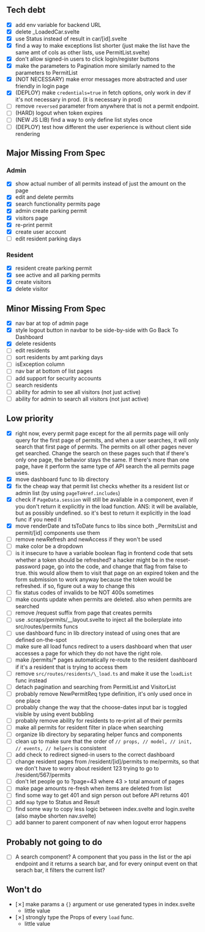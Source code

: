 ## Tech debt
- [x] add env variable for backend URL
- [x] delete \_LoadedCar.svelte
- [x] use Status<T> instead of result in car/[id].svelte
- [x] find a way to make exceptions list shorter (just make the list have the same amt of cols as other lists, use PermitList.svelte)
- [x] don't allow signed-in users to click login/register buttons
- [x] make the parameters to Pagination more similarly named to the parameters to PermitList
- [x] (NOT NECESSARY) make error messages more abstracted and user friendly in login page
- [x] (DEPLOY) make `credentials=true` in fetch options, only work in dev if it's not necessary in prod. (it is necessary in prod)
- [ ] remove `reversed` parameter from anywhere that is not a permit endpoint.
- [ ] (HARD) logout when token expires
- [ ] (NEW JS LIB) find a way to only define list styles once
- [ ] (DEPLOY) test how different the user experience is without client side rendering
## Major Missing From Spec
### Admin
- [x] show actual number of all permits instead of just the amount on the page
- [x] edit and delete permits
- [x] search functionality permits page
- [x] admin create parking permit
- [x] visitors page
- [x] re-print permit
- [x] create user account
- [ ] edit resident parking days
### Resident
- [x] resident create parking permit
- [x] see active and all parking permits
- [x] create visitors
- [x] delete visitor
## Minor Missing From Spec
- [x] nav bar at top of admin page
- [x] style logout button in navbar to be side-by-side with Go Back To Dashboard
- [x] delete residents
- [ ] edit residents
- [ ] sort residents by amt parking days
- [ ] isException column
- [ ] nav bar at bottom of list pages
- [ ] add support for security accounts
- [ ] search residents
- [ ] ability for admin to see all visitors (not just active)
- [ ] ability for admin to search all visitors (not just active)
## Low priority
- [x] right now, every permit page except for the all permits page will only query for the first page of permits, and when a user searches, it will only search that first page of permits. The permits on all other pages never get searched. Change the search on these pages such that if there's only one page, the behavior stays the same. If there's more than one page, have it perform the same type of API search the all permits page uses.
- [x] move dashboard func to lib directory
- [x] fix the cheap way that permit list checks whether its a resident list or admin list (by using `pageToHref.includes`)
- [x] check if `PageData.session` will still be available in a component, even if you don't return it explicitly in the load function. ANS: it will be available, but as possibly undefined. so it's best to return it explicitly in the load func if you need it
- [x] move renderDate and tsToDate funcs to libs since both \_PermitsList and permit/[id] components use them
- [ ] remove newRefresh and newAccess if they won't be used
- [ ] make color be a dropdown
- [ ] is it insecure to have a variable boolean flag in frontend code that sets whether a token should be refreshed? a hacker might be in the reset-password page, go into the code, and change that flag from false to true. this would allow them to visit that page on an expired token and the form submission to work anyway because the token would be refreshed. if so, figure out a way to change this
- [ ] fix status codes of invalids to be NOT 400s sometimes
- [ ] make counts update when permits are deleted. also when permits are searched
- [ ] remove /request suffix from page that creates permits
- [ ] use .scraps/permits/\_\_layout.svelte to inject all the boilerplate into src/routes/permits funcs
- [ ] use dashboard func in lib directory instead of using ones that are defined on-the-spot
- [ ] make sure all load funcs redirect to a users dashboard when that user accesses a page for which they do not have the right role.
- [ ] make /permits/\* pages automatically re-route to the resident dashboard if it's a resident that is trying to access them
- [ ] remove `src/routes/residents/\_load.ts` and make it use the `loadList` func instead
- [ ] detach pagination and searching from PermitList and VisitorList
- [ ] probably remove NewPermitReq type definition, it's only used once in one place
- [ ] probably change the way that the choose-dates input bar is toggled visible by using event bubbling
- [ ] probably remove ability for residents to re-print all of their permits
- [ ] make all permits for resident filter in place when searching
- [ ] organize lib directory by separating helper funcs and components
- [ ] clean up to make sure that the order of `// props, // model, // init, // events, // helpers` is consistent
- [ ] add check to redirect signed-in users to the correct dashboard
- [ ] change resident pages from /resident/[id]/permits to me/permits, so that we don't have to worry about resident 123 trying to go to /resident/567/permits
- [ ] don't let people go to ?page=43 where 43 > total amount of pages
- [ ] make page amounts re-fresh when items are deleted from list
- [ ] find some way to get 401 and sign person out before API returns 401
- [ ] add `map` type to Status and Result
- [ ] find some way to copy less logic between index.svelte and login.svelte (also maybe shorten nav.svelte)
- [ ] add banner to parent component of nav when logout error happens
## Probably not going to do
- [ ] A search component? A component that you pass in the list or the api endpoint and it returns a search bar, and for every oninput event on that serach bar, it filters the current list? 
## Won't do
- [✗] make params a `{}` argument or use generated types in index.svelte
    * little value
- [✗] strongly type the Props of every `load` func.
    * little value
